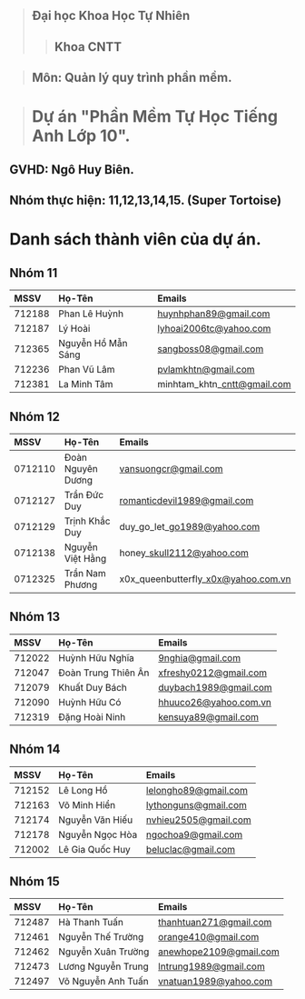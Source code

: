 > ## Đại học Khoa Học Tự Nhiên ##
> > ## Khoa CNTT ##

> ## Môn: Quản lý quy trình phần mềm. ##


> # Dự án "Phần Mềm Tự Học Tiếng Anh Lớp 10". #

## GVHD: Ngô Huy Biên. ##

## Nhóm thực hiện: 11,12,13,14,15. (Super Tortoise) ##



# Danh sách thành viên của dự án. #

## Nhóm 11 ##
|**MSSV**|**Họ-Tên**|**Emails**|
|:-------|:---------|:---------|
|712188  |Phan Lê Huỳnh|huynhphan89@gmail.com|
|712187  |Lý Hoài   |lyhoai2006tc@yahoo.com|
|712365  |Nguyễn Hồ Mẫn Sáng|sangboss08@gmail.com|
|712236  |Phan Vũ Lâm|pvlamkhtn@gmail.com|
|712381  |La Minh Tâm| minhtam\_khtn\_cntt@gmail.com|

## Nhóm 12 ##
|**MSSV**|**Họ-Tên**|**Emails**|
|:-------|:---------|:---------|
|0712110 |Đoàn Nguyên Dương|vansuongcr@gmail.com|
|0712127 |Trần Đức Duy| romanticdevil1989@gmail.com|
|0712129 |Trịnh Khắc Duy|duy\_go\_let\_go1989@yahoo.com|
|0712138 |Nguyễn Việt Hằng|honey\_skull2112@yahoo.com|
|0712325 |Trần Nam Phương|x0x\_queenbutterfly\_x0x@yahoo.com.vn|

## Nhóm 13 ##
|**MSSV**|**Họ-Tên**|**Emails**|
|:-------|:---------|:---------|
|712022  |Huỳnh Hữu Nghĩa|9nghia@gmail.com|
|712047  |Đoàn Trung Thiên Ân| xfreshy0212@gmail.com|
|712079  |Khuất Duy Bách|duybach1989@gmail.com|
|712090  |Huỳnh Hữu Có|hhuuco26@yahoo.com.vn|
|712319  |Đặng Hoài Ninh|kensuya89@gmail.com|

## Nhóm 14 ##
|**MSSV**|**Họ-Tên**|**Emails**|
|:-------|:---------|:---------|
|712152  |Lê Long Hồ|lelongho89@gmail.com|
|712163  |Võ Minh Hiển|lythonguns@gmail.com|
|712174  |Nguyễn Văn Hiếu|nvhieu2505@gmail.com|
|712178  |Nguyễn Ngọc Hòa|ngochoa9@gmail.com|
|712002  |Lê Gia Quốc Huy|beluclac@gmail.com |

## Nhóm 15 ##
|**MSSV**|**Họ-Tên**|**Emails**|
|:-------|:---------|:---------|
|712487  |Hà Thanh Tuấn|thanhtuan271@gmail.com|
|712461  |Nguyễn Thế Trường|orange410@gmail.com|
|712462  |Nguyễn Xuân Trường|anewhope2109@gmail.com|
|712473  |Lương Nguyễn Trung|lntrung1989@gmail.com|
|712497  |Võ Nguyễn Anh Tuấn|vnatuan1989@yahoo.com|
